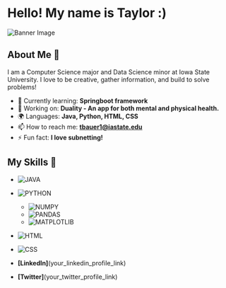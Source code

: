 # Hello! My name is Taylor :)

![Banner Image](https://i.pinimg.com/736x/78/c0/cc/78c0ccb0ca16b8e83d0f2c460a84bb44.jpg)

## About Me 🚀

I am a Computer Science major and Data Science minor at Iowa State University. I love to be creative, gather information, and build to solve problems!

- 🌱 Currently learning: **Springboot framework**
- 🔭 Working on: **Duality - An app for both mental and physical health.**
- 🌍 Languages: **Java, Python, HTML, CSS**
- 📫 How to reach me: **tbauer1@iastate.edu**
- ⚡ Fun fact: **I love subnetting!**

## My Skills 🧠

- ![JAVA](https://img.shields.io/badge/java-%23ED8B00.svg?style=for-the-badge&logo=openjdk&logoColor=white)
- ![PYTHON](https://img.shields.io/badge/Python-FFD43B?style=for-the-badge&logo=python&logoColor=blue)
  - ![NUMPY](https://img.shields.io/badge/Numpy-777BB4?style=for-the-badge&logo=numpy&logoColor=white)
  - ![PANDAS](https://img.shields.io/badge/Pandas-2C2D72?style=for-the-badge&logo=pandas&logoColor=white)
  - ![MATPLOTLIB](https://img.shields.io/badge/Matplotlib-%23ffffff.svg?style=for-the-badge&logo=Matplotlib&logoColor=black)
- ![HTML](https://img.shields.io/badge/-HTML-E34F26?style=flat-square&logo=html5&logoColor=white)
- ![CSS](https://img.shields.io/badge/-CSS-1572B6?style=flat-square&logo=css3&logoColor=white)



- **[LinkedIn]**(your_linkedin_profile_link)
- **[Twitter]**(your_twitter_profile_link)




<!---
t-comp/t-comp is a ✨ special ✨ repository because its `README.md` (this file) appears on your GitHub profile.
You can click the Preview link to take a look at your changes.
--->
